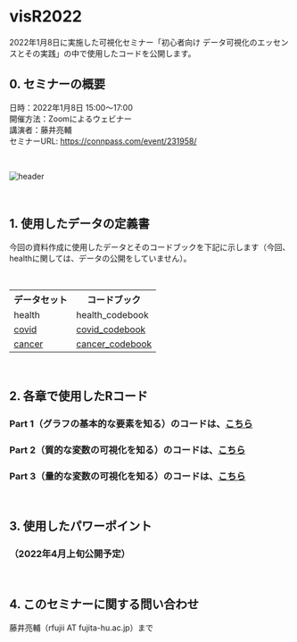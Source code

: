 # visR2022
2022年1月8日に実施した可視化セミナー「初心者向け データ可視化のエッセンスとその実践」の中で使用したコードを公開します。

## 0. セミナーの概要
日時：2022年1月8日 15:00〜17:00 <br>
開催方法：Zoomによるウェビナー　<br>
講演者：藤井亮輔　<br>
セミナーURL: https://connpass.com/event/231958/ <br>

<br>

![header](https://user-images.githubusercontent.com/19466700/147861789-7ccdc0f4-fc42-414d-b38d-150593b34643.jpg)

<br>

## 1. 使用したデータの定義書

今回の資料作成に使用したデータとそのコードブックを下記に示します（今回、healthに関しては、データの公開をしていません）。 

<br>

 <table>
    <tr>
      <th>データセット</th>
      <th>コードブック</th>
    </tr>
    <tr>
      <td>health</td>
      <td>health_codebook</td>
    </tr>
    <tr>
      <td><a href="https://drive.google.com/file/d/1CWg8bcHdh_Xu3qp3Gkh3jSRxfKHuw92S/view?usp=sharing">covid</a></td>
      <td><a href="https://drive.google.com/file/d/1hOA_LFmiK3gIaUVHuKT6cQzs0AKTV9wn/view?usp=sharing">covid_codebook</a></td>
    </tr>
    <tr>
      <td><a href="https://drive.google.com/file/d/1ZSgoiJlia6cs0pQ-1NbRVrBHlnfl-Ewq/view?usp=sharing">cancer</a></td>
      <td><a href="https://drive.google.com/file/d/1FiRa0I7th285X6k20EIVP3uT4f8FoWaQ/view?usp=sharing">cancer_codebook</a></td>
    </tr>
  </table>

<br>

## 2. 各章で使用したRコード
### Part 1（グラフの基本的な要素を知る）のコードは、<a href="https://github.com/fujichaaan/visR2022/blob/main/Part1_github.R">こちら</a><br>
### Part 2（質的な変数の可視化を知る）のコードは、<a href="https://github.com/fujichaaan/visR2022/blob/main/Part2_github.R">こちら</a><br>
### Part 3（量的な変数の可視化を知る）のコードは、<a href="https://github.com/fujichaaan/visR2022/blob/main/Part3_github.R">こちら</a>

<br>

## 3. 使用したパワーポイント
### （2022年4月上旬公開予定） 

<br>

## 4. このセミナーに関する問い合わせ
藤井亮輔（rfujii AT fujita-hu.ac.jp）まで
